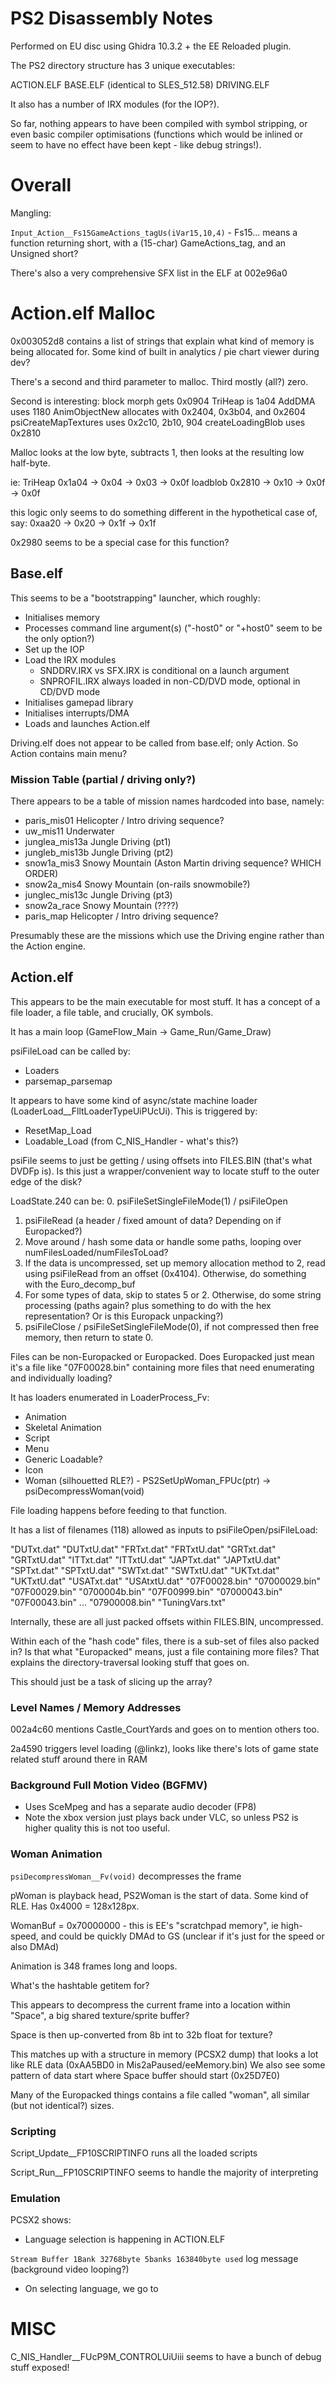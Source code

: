 # PS2 Disassembly Notes

Performed on EU disc using Ghidra 10.3.2 + the EE Reloaded plugin.

The PS2 directory structure has 3 unique executables:

ACTION.ELF
BASE.ELF (identical to SLES_512.58)
DRIVING.ELF

It also has a number of IRX modules (for the IOP?).

So far, nothing appears to have been compiled with symbol stripping, or even basic compiler optimisations (functions which would be inlined or seem to have no effect have been kept - like debug strings!).

# Overall

Mangling:

`Input_Action__Fs15GameActions_tagUs(iVar15,10,4)` - Fs15... means a function returning short, with a (15-char) GameActions_tag, and an Unsigned short?

There's also a very comprehensive SFX list in the ELF at 002e96a0

# Action.elf Malloc


0x003052d8 contains a list of strings that explain what kind of memory is being allocated for. Some kind of built in analytics / pie chart viewer during dev?

There's a second and third parameter to malloc. Third mostly (all?) zero. 

Second is interesting:
block morph gets 0x0904
TriHeap is 1a04
AddDMA uses 1180
AnimObjectNew allocates with 0x2404, 0x3b04, and 0x2604
psiCreateMapTextures uses 0x2c10, 2b10, 904
createLoadingBlob uses 0x2810

Malloc looks at the low byte, subtracts 1, then looks at the resulting low half-byte.

ie:
TriHeap 0x1a04 -> 0x04 -> 0x03 -> 0x0f
loadblob 0x2810 -> 0x10 -> 0x0f -> 0x0f

this logic only seems to do something different in the hypothetical case of, say:
0xaa20 -> 0x20 -> 0x1f -> 0x1f

0x2980 seems to be a special case for this function?


## Base.elf

This seems to be a "bootstrapping" launcher, which roughly:
* Initialises memory
* Processes command line argument(s) ("-host0" or "+host0" seem to be the only option?)
* Set up the IOP
* Load the IRX modules
  * SNDDRV.IRX vs SFX.IRX is conditional on a launch argument
  * SNPROFIL.IRX always loaded in non-CD/DVD mode, optional in CD/DVD mode
* Initialises gamepad library
* Initialises interrupts/DMA
* Loads and launches Action.elf

Driving.elf does not appear to be called from base.elf; only Action. So Action contains main menu?


### Mission Table (partial / driving only?)

There appears to be a table of mission names hardcoded into base, namely:
* paris_mis01		Helicopter / Intro driving sequence?
* uw_mis11			Underwater
* junglea_mis13a	Jungle Driving (pt1)
* jungleb_mis13b	Jungle Driving (pt2)
* snow1a_mis3		Snowy Mountain (Aston Martin driving sequence? WHICH ORDER)
* snow2a_mis4		Snowy Mountain (on-rails snowmobile?)
* junglec_mis13c	Jungle Driving (pt3)
* snow2a_race       Snowy Mountain (????)
* paris_map         Helicopter / Intro driving sequence?

Presumably these are the missions which use the Driving engine rather than the Action engine.



## Action.elf

This appears to be the main executable for most stuff. It has a concept of a file loader, a file table, and crucially, OK symbols.

It has a main loop (GameFlow_Main -> Game_Run/Game_Draw)

psiFileLoad can be called by:
* Loaders
* parsemap_parsemap

It appears to have some kind of async/state machine loader (LoaderLoad__FlltLoaderTypeUiPUcUi). This is triggered by:

* ResetMap_Load
* Loadable_Load (from C_NIS_Handler - what's this?)

psiFile seems to just be getting / using offsets into FILES.BIN (that's what DVDFp is). Is this just a wrapper/convenient way to locate stuff to the outer edge of the disk?

LoadState.240 can be:
0. psiFileSetSingleFileMode(1) / psiFileOpen
1. psiFileRead (a header / fixed amount of data? Depending on if Europacked?)
2. Move around / hash some data or handle some paths, looping over numFilesLoaded/numFilesToLoad?
3. If the data is uncompressed, set up memory allocation method to 2, read using psiFileRead from an offset (0x4104). Otherwise, do something with the Euro_decomp_buf
4. For some types of data, skip to states 5 or 2. Otherwise, do some string processing (paths again? plus something to do with the hex representation? Or is this Europack unpacking?)
5. psiFileClose / psiFileSetSingleFileMode(0), if not compressed then free memory, then return to state 0.


Files can be non-Europacked or Europacked. Does Europacked just mean it's a file like "07F00028.bin" containing more files that need enumerating and individually loading?


It has loaders enumerated in LoaderProcess_Fv:

* Animation
* Skeletal Animation
* Script
* Menu
* Generic Loadable?
* Icon
* Woman (silhouetted RLE?) - PS2SetUpWoman_FPUc(ptr) -> psiDecompressWoman(void)

File loading happens before feeding to that function.

It has a list of filenames (118) allowed as inputs to psiFileOpen/psiFileLoad:

"DUTxt.dat"
"DUTxtU.dat"
"FRTxt.dat"
"FRTxtU.dat"
"GRTxt.dat"
"GRTxtU.dat"
"ITTxt.dat"
"ITTxtU.dat"
"JAPTxt.dat"
"JAPTxtU.dat"
"SPTxt.dat"
"SPTxtU.dat"
"SWTxt.dat"
"SWTxtU.dat"
"UKTxt.dat"
"UKTxtU.dat"
"USATxt.dat"
"USAtxtU.dat"
"07F00028.bin"
"07000029.bin"
"07F00029.bin"
"0700004b.bin"
"07F00999.bin"
"07000043.bin"
"07F00043.bin"
...
"07900008.bin"
"TuningVars.txt"

Internally, these are all just packed offsets within FILES.BIN, uncompressed.

Within each of the "hash code" files, there is a sub-set of files also packed in? Is that what "Europacked" means, just a file containing more files? That explains the directory-traversal looking stuff that goes on.

This should just be a task of slicing up the array?

### Level Names / Memory Addresses

002a4c60 mentions Castle_CourtYards and goes on to mention others too.

2a4590 triggers level loading (@linkz), looks like there's lots of game state related stuff around there in RAM


### Background Full Motion Video (BGFMV)

* Uses SceMpeg and has a separate audio decoder (FP8)
* Note the xbox version just plays back under VLC, so unless PS2 is higher quality this is not too useful.

### Woman Animation

`psiDecompressWoman__Fv(void)` decompresses the frame

pWoman is playback head, PS2Woman is the start of data. Some kind of RLE. Has 0x4000 = 128x128px.

WomanBuf = 0x70000000 - this is EE's "scratchpad memory", ie high-speed, and could be quickly DMAd to GS (unclear if it's just for the speed or also DMAd)

Animation is 348 frames long and loops.

What's the hashtable getitem for?

This appears to decompress the current frame into a location within "Space", a big shared texture/sprite buffer?

Space is then up-converted from 8b int to 32b float for texture?

This matches up with a structure in memory (PCSX2 dump) that looks a lot like RLE data (0xAA5BD0 in Mis2aPaused/eeMemory.bin)
We also see some pattern of data start where Space buffer should start (0x25D7E0)


Many of the Europacked things contains a file called "woman", all similar (but not identical?) sizes.


### Scripting

Script_Update__FP10SCRIPTINFO runs all the loaded scripts

Script_Run__FP10SCRIPTINFO seems to handle the majority of interpreting


### Emulation

PCSX2 shows:
* Language selection is happening in ACTION.ELF

`Stream Buffer 1Bank 32768byte 5banks 163840byte used` log message (background video looping?)


* On selecting language, we go to 



# MISC

C_NIS_Handler__FUcP9M_CONTROLUiUiii seems to have a bunch of debug stuff exposed!
